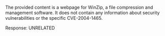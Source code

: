 The provided content is a webpage for WinZip, a file compression and management software. It does not contain any information about security vulnerabilities or the specific CVE-2004-1465.

Response: UNRELATED